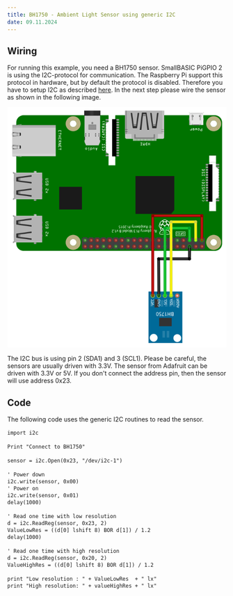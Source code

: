 ```yaml
---
title: BH1750 - Ambient Light Sensor using generic I2C
date: 09.11.2024
---
```


## Wiring

For running this example, you need a BH1750 sensor. SmallBASIC PiGPIO 2 is using the I2C-protocol for communication.
The Raspberry Pi support this protocol in hardware, but by default the protocol is disabled. Therefore you have to
setup I2C as described [here](./setupi2c.html). In the next step please wire the sensor as shown in the following image.

![Wiring BH1750](./images/bh1750_wiring.png)

The I2C bus is using pin 2 (SDA1) and 3 (SCL1). Please be careful, the sensors are usually driven with 3.3V. The sensor
from Adafruit can be driven with 3.3V or 5V. If you don't connect the address pin, then the sensor will use address 0x23.

## Code

The following code uses the generic I2C routines to read the sensor.

```SmallBASIC
import i2c

Print "Connect to BH1750"

sensor = i2c.Open(0x23, "/dev/i2c-1")

' Power down
i2c.write(sensor, 0x00)
' Power on
i2c.write(sensor, 0x01)
delay(1000)

' Read one time with low resolution
d = i2c.ReadReg(sensor, 0x23, 2)
ValueLowRes = ((d[0] lshift 8) BOR d[1]) / 1.2
delay(1000)

' Read one time with high resolution
d = i2c.ReadReg(sensor, 0x20, 2)
ValueHighRes = ((d[0] lshift 8) BOR d[1]) / 1.2

print "Low resolution : " + ValueLowRes  + " lx"
print "High resolution: " + valueHighRes + " lx"
```
